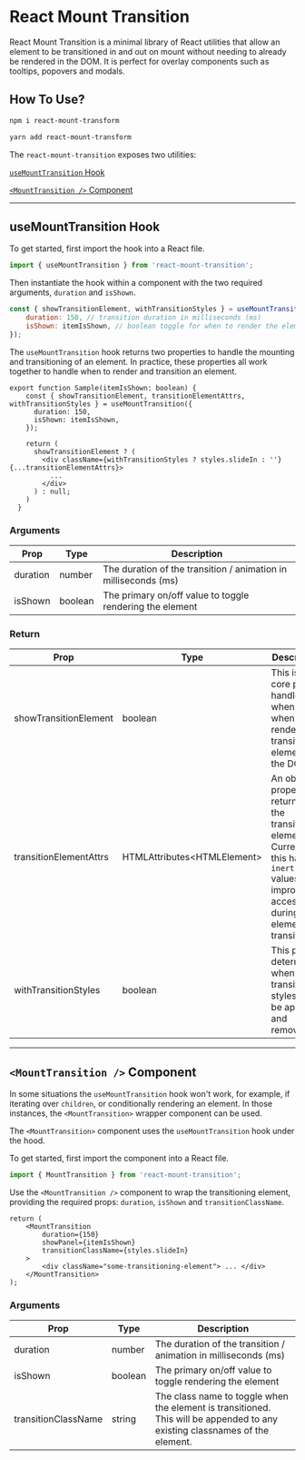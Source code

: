 # React Mount Transition

React Mount Transition is a minimal library of React utilities that allow an element to be transitioned in and out on mount without needing to already be rendered in the DOM. It is perfect for overlay components such as tooltips, popovers and modals.

## How To Use?

```bash
npm i react-mount-transform
```

```bash
yarn add react-mount-transform
```

The `react-mount-transition` exposes two utilities:

[`useMountTransition` Hook](#usemounttransition-hook)

[`<MountTransition />` Component](#mounttransition-component)

---

## useMountTransition Hook

To get started, first import the hook into a React file.

```jsx
import { useMountTransition } from 'react-mount-transition';
```

Then instantiate the hook within a component with the two required arguments, `duration` and `isShown`.

```jsx
const { showTransitionElement, withTransitionStyles } = useMountTransition({
    duration: 150, // transition duration in milliseconds (ms)
    isShown: itemIsShown, // boolean toggle for when to render the element
});
```

The `useMountTransition` hook returns two properties to handle the mounting and transitioning of an element. In practice, these properties all work together to handle when to render and transition an element.

```tsx
export function Sample(itemIsShown: boolean) {
    const { showTransitionElement, transitionElementAttrs, withTransitionStyles } = useMountTransition({
      duration: 150,
      isShown: itemIsShown,
    });

    return (
      showTransitionElement ? (
        <div className={withTransitionStyles ? styles.slideIn : ''} {...transitionElementAttrs}>
          ...
        </div>
      ) : null;
    )
  }
```

### Arguments

| Prop     | Type    | Description                                                     |
| -------- | ------- | --------------------------------------------------------------- |
| duration | number  | The duration of the transition / animation in milliseconds (ms) |
| isShown  | boolean | The primary on/off value to toggle rendering the element        |

### Return

| Prop                   | Type                          | Description                                                                                                                                                 |
| ---------------------- | ----------------------------- | ----------------------------------------------------------------------------------------------------------------------------------------------------------- |
| showTransitionElement  | boolean                       | This is the core prop to handle when and when not to render the transitioning element in the DOM.                                                           |
| transitionElementAttrs | HTMLAttributes\<HTMLElement\> | An object of properties returned to the transitioning element. Currently, this handles `inert` values for improved accessibility during element transition. |
| withTransitionStyles   | boolean                       | This prop determines when the transition styles are to be applied and removed.                                                                              |

---

## `<MountTransition />` Component

In some situations the `useMountTransition` hook won't work, for example, if iterating over `children`, or conditionally rendering an element. In those instances, the `<MountTransition>` wrapper component can be used.

The `<MountTransition>` component uses the `useMountTransition` hook under the hood.

To get started, first import the component into a React file.

```jsx
import { MountTransition } from 'react-mount-transition';
```

Use the `<MountTransition />` component to wrap the transitioning element, providing the required props: `duration`, `isShown` and `transitionClassName`.

```tsx
return (
    <MountTransition
        duration={150}
        showPanel={itemIsShown}
        transitionClassName={styles.slideIn}
    >
        <div className="some-transitioning-element"> ... </div>
    </MountTransition>
);
```

### Arguments

| Prop                | Type    | Description                                                                                                                 |
| ------------------- | ------- | --------------------------------------------------------------------------------------------------------------------------- |
| duration            | number  | The duration of the transition / animation in milliseconds (ms)                                                             |
| isShown             | boolean | The primary on/off value to toggle rendering the element                                                                    |
| transitionClassName | string  | The class name to toggle when the element is transitioned. This will be appended to any existing classnames of the element. |

